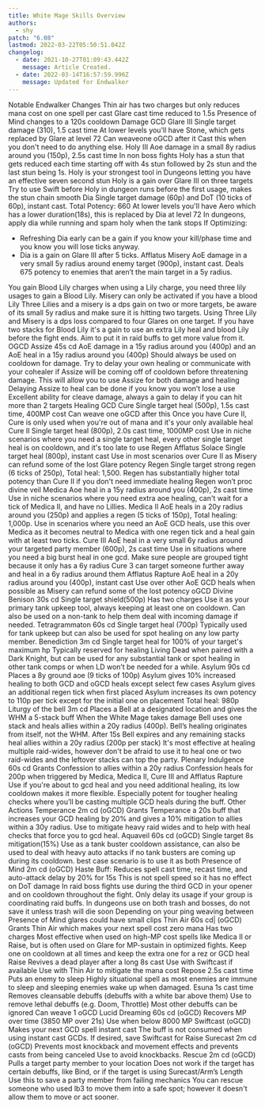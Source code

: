 ```yaml
---
title: White Mage Skills Overview
authors:
  - shy
patch: "6.08"
lastmod: 2022-03-22T05:50:51.042Z
changelog:
  - date: 2021-10-27T01:09:43.442Z
    message: Article Created.
  - date: 2022-03-14T16:57:59.996Z
    message: Updated for Endwalker
---
```

Notable Endwalker Changes
Thin air has two charges but only reduces mana cost on one spell per cast
Glare cast time reduced to 1.5s
Presence of Mind changes to a 120s cooldown
Damage
GCD
Glare III
Single target damage (310), 1.5 cast time
At lower levels you'll have Stone, which gets replaced by Glare at level 72
Can weaveone oGCD after it
Cast this when you don't need to do anything else.
Holy III
Aoe damage in a small 8y radius around you (150p), 2.5s cast time
In non boss fights Holy has a stun that gets reduced each time starting off with 4s stun followed by 2s stun and the last stun being 1s.
Holy is your strongest tool in Dungeons letting you have an effective seven second stun
Holy is a gain over Glare III on three targets
Try to use Swift before Holy in dungeon runs before the first usage, makes the stun chain smooth
Dia
Single target damage (60p) and DoT (10 ticks of 60p), instant cast. Total Potency: 660
At lower levels you'll have Aero which has a lower duration(18s), this is replaced by Dia at level 72
In dungeons, apply dia while running and spam holy when the tank stops
If Optimizing:
* Refreshing Dia early can be a gain if you know your kill/phase time and you know you will lose ticks anyway. 
* Dia is a gain on Glare III after 5 ticks.
Afflatus Misery
AoE damage in a very small 5y radius around enemy target (900p), instant cast. Deals 675 potency to enemies that aren’t the main target in a 5y radius.


You gain Blood Lily charges when using a Lily charge, you need three lily usages to gain a Blood Lily. Misery can only be activated if you have a blood Lily
Three Lilies and a misery is a dps gain on two or more targets, be aware of its small 5y radius and make sure it is hitting two targets.
Using Three Lily and Misery is a dps loss compared to four Glares on one target.
If you have two stacks for Blood Lily it's a gain to use an extra Lily heal and blood Lily before the fight ends. Aim to put it in raid buffs to get more value from it.
OGCD
Assize 45s cd
AoE damage in a 15y radius around you (400p) and an AoE heal in a 15y radius around you (400p)
Should  always be used on cooldown for damage.
Try to delay your own healing or communicate with your cohealer if Assize will be coming off of cooldown before threatening damage. This will allow you to use Assize for both damage and healing
Delaying Assize to heal can be done if you know you won’t lose a use
Excellent ability for cleave damage, always a gain to delay if you can hit more than 2 targets
Healing
GCD
Cure
Single target heal (500p), 1.5s cast time, 400MP cost
Can weave one oGCD after this
Once you have Cure II, Cure is only used when  you're out of mana and it's your only available heal
Cure II
Single target heal (800p), 2.0s cast time, 1000MP cost
Use in niche scenarios where you need a single target heal, every other single target heal is on cooldown,  and it's too late to use Regen
Afflatus Solace
Single target heal (800p), instant cast
Use in most scenarios over Cure II as Misery can refund some of the lost Glare potency
Regen
Single target strong regen (6 ticks of 250p), Total heal: 1,500.
Regen has substantially higher total potency than Cure II if you don't need immediate healing
Regen won’t proc divine veil
Medica
Aoe heal in a 15y radius around you (400p), 2s cast time
Use in niche scenarios where you need extra aoe healing, can't wait for a tick of Medica II, and have no Lillies.
Medica II
AoE heals in a 20y radius around you (250p) and applies a regen (5 ticks of 150p), Total healing: 1,000p.
Use in scenarios where you need an AoE GCD heals, use this over Medica as it becomes neutral to Medica with one regen tick and a heal gain with at least two ticks.
Cure III
AoE heal in a very small 6y radius around your targeted party member  (600p), 2s cast time
Use in situations where you need a big burst heal in one gcd.
Make sure people are grouped tight because it only has a 6y radius
Cure 3 can target someone further away and heal in a 6y radius around them
Afflatus Rapture
AoE heal in a 20y radius around you (400p), instant cast
Use over other AoE GCD heals when possible as Misery can refund some of the lost potency
oGCD
Divine Benison 30s cd
Single target shield(500p)
Has two charges
Use it as your primary tank upkeep tool, always keeping at least one on cooldown. Can also be used on a non-tank to help them deal with incoming damage if needed.
Tetragrammaton 60s cd
Single target heal (700p)
Typically used for tank upkeep but can also be used for spot healing on any low party member. 
Benediction 3m cd
Single target heal for 100% of your target's maximum hp
Typically reserved for healing Living Dead when paired with a Dark Knight, but can be used for any substantial tank or spot healing in other tank comps or when LD won’t be needed for a while.
Asylum 90s cd
Places a 8y ground aoe (9 ticks of 100p)
Asylum gives 10% increased healing to both GCD and oGCD heals except select few cases
Asylum gives an additional regen tick when first placed
Asylum increases its own potency to 110p per tick except for the initial one on placement
Total heal: 980p
Liturgy of the bell 3m cd
Places a Bell at a designated location and gives the WHM a 5-stack buff
When the White Mage takes damage Bell uses one stack and heals allies within a 20y radius (400p). Bell’s healing originates from itself, not the WHM.
After 15s Bell expires and any remaining stacks heal allies within a 20y radius (200p per stack)
It's most effective at healing multiple raid-wides, however don't be afraid to use it to heal one or two raid-wides and the leftover stacks can top the party.
Plenary Indulgence 60s cd
Grants Confession to allies within a 20y radius
Confession heals for 200p when triggered by Medica, Medica II, Cure III and Afflatus Rapture
Use if you're about to gcd heal and you need additional healing, its low cooldown makes it more flexible.
Especially potent for tougher healing checks where you’ll be casting multiple GCD heals during the buff.
Other Actions 
Temperance 2m cd (oGCD)
Grants Temperance a 20s buff that increases your GCD healing by 20% and gives a 10% mitigation to allies within a 30y radius.
Use to mitigate heavy raid wides and to help with heal checks that force you to gcd heal.
Aquaveil 60s cd (oGCD)
Single target 8s mitigation(15%)
Use as a tank buster cooldown assistance, can also be used to deal with heavy auto attacks if no tank busters are coming up during its cooldown. best case scenario is to use it as both
Presence of Mind 2m cd (oGCD)
Haste Buff: Reduces spell cast time, recast time, and auto-attack delay by 20% for 15s
This is not spell speed so it has no effect on DoT damage
In raid boss fights use during the third GCD in your opener and on cooldown throughout the fight. Only delay its usage if your group is coordinating raid buffs.
In dungeons use on both trash and bosses, do not save it unless trash will die soon
Depending on your ping weaving between Presence of Mind glares could have small clips
Thin Air 60s cd| (oGCD)
Grants Thin Air which makes your next spell cost zero mana
Has two charges
Most effective when used on high-MP cost spells like Medica II or Raise, but is often used on Glare for MP-sustain in optimized fights.
Keep one on cooldown at all times and keep the extra one for a rez or GCD heal
Raise
Revives a dead player after a long 8s cast
Use with Swiftcast if available
Use with Thin Air to mitigate the mana cost
Repose
2.5s cast time
Puts an enemy to sleep
Highly situational spell as most enemies are immune to sleep and sleeping enemies wake up when damaged.
Esuna
1s cast time
Removes cleansable debuffs (debuffs with a white bar above them)
Use to remove lethal debuffs (e.g. Doom, Throttle)
Most other debuffs can be ignored
Can weave 1 oGCD
Lucid Dreaming 60s cd (oGCD)
Recovers MP over time (3850 MP over 21s)
Use when below 8000 MP
Swiftcast (oGCD)
Makes your next GCD spell instant cast
The buff is not consumed when using instant cast GCDs.
If desired, save Swiftcast for Raise
Surecast 2m cd (oGCD)
Prevents most knockback and movement effects and prevents casts from being canceled
Use to avoid knockbacks.
Rescue 2m cd (oGCD)
Pulls a target party member to your location
Does not work if the target has certain debuffs, like Bind, or if the target is using Surecast/Arm’s Length
Use this to save a party member from failing mechanics
You can rescue someone who used lb3 to move them into a safe spot; however it doesn't allow them to move or act sooner.

